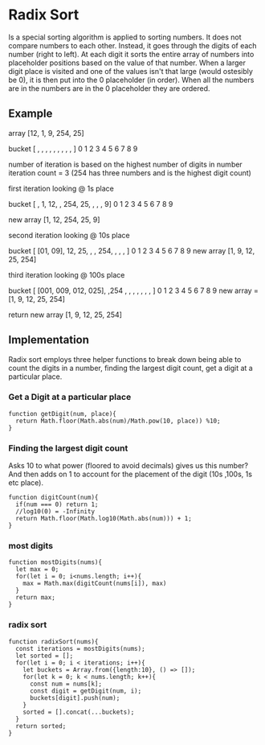 # Radix Sort
Is a special sorting algorithm is applied to sorting numbers. It does not compare numbers to each other. Instead, it goes through the digits of each number (right to left). At each digit it sorts the entire array of numbers into placeholder positions based on the value of that number. When a larger digit place is visited and one of the values isn't that large (would ostesibly be 0), it is then put into the 0 placeholder (in order). When all the numbers are in the numbers are in the 0 placeholder they are ordered.

## Example

array [12, 1, 9, 254, 25]

bucket [ , , , , , , , , , ]
        0 1 2 3 4 5 6 7 8 9

number of iteration is based on the highest number of digits in number
iteration count = 3 (254 has three numbers and is the highest digit count)

first iteration looking @ 1s place

  bucket [ , 1, 12, , 254, 25, , , , 9]
          0  1   2 3  4    5  6 7 8 9

  new array [1, 12, 254, 25, 9]

second iteration looking @ 10s place

  bucket [ [01, 09], 12, 25, , , 254, , , , ]
              0      1   2  3 4   5  6 7 8 9
  new array [1, 9, 12, 25, 254]

third iteration looking @ 100s place

  bucket [ [001, 009, 012, 025], ,254 , , , , , , , ]
                  0             1  2   3 4 5 6 7 8 9
  new array = [1, 9, 12, 25, 254]

  return new array [1, 9, 12, 25, 254]

## Implementation
Radix sort employs three helper functions to break down being able to count the digits in a number,  finding the largest digit count, get a digit at a particular place.

### Get a Digit at a particular place
```
function getDigit(num, place){
  return Math.floor(Math.abs(num)/Math.pow(10, place)) %10;
}
```
### Finding the largest digit count
Asks 10 to what power (floored to avoid decimals) gives us this number? And then adds on 1 to account for the placement of the digit (10s ,100s, 1s etc place).
```
function digitCount(num){
  if(num === 0) return 1;
  //log10(0) = -Infinity
  return Math.floor(Math.log10(Math.abs(num))) + 1;
}
```
### most digits
```
function mostDigits(nums){
  let max = 0;
  for(let i = 0; i<nums.length; i++){
    max = Math.max(digitCount(nums[i]), max)
  }
  return max;
}
```

### radix sort

```
function radixSort(nums){
  const iterations = mostDigits(nums);
  let sorted = [];
  for(let i = 0; i < iterations; i++){
    let buckets = Array.from({length:10}, () => []);
    for(let k = 0; k < nums.length; k++){
      const num = nums[k];
      const digit = getDigit(num, i);
      buckets[digit].push(num);
    }
    sorted = [].concat(...buckets);
  }
  return sorted;
}
```